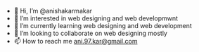 - 👋 Hi, I’m @anishakarmakar
- 👀 I’m interested in web designing and web developmwnt
- 🌱 I’m currently learning web designing and web development 
- 💞️ I’m looking to collaborate on web designing mostly
- 📫 How to reach me ani.97.kar@gmail.com

<!---
anishakarmakar/anishakarmakar is a ✨ special ✨ repository because its `README.md` (this file) appears on your GitHub profile.
You can click the Preview link to take a look at your changes.
--->
